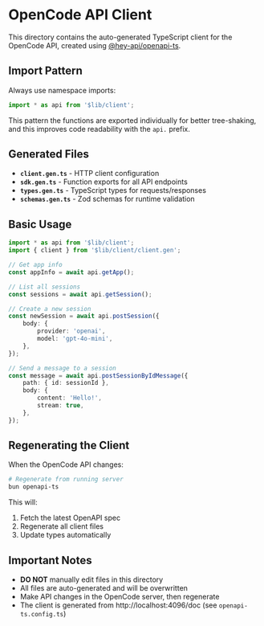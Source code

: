 # OpenCode API Client

This directory contains the auto-generated TypeScript client for the OpenCode API, created using [@hey-api/openapi-ts](https://heyapi.dev/).

## Import Pattern

Always use namespace imports:

```typescript
import * as api from '$lib/client';
```

This pattern the functions are exported individually for better tree-shaking, and this improves code readability with the `api.` prefix.

## Generated Files

- **`client.gen.ts`** - HTTP client configuration
- **`sdk.gen.ts`** - Function exports for all API endpoints
- **`types.gen.ts`** - TypeScript types for requests/responses
- **`schemas.gen.ts`** - Zod schemas for runtime validation

## Basic Usage

```typescript
import * as api from '$lib/client';
import { client } from '$lib/client/client.gen';

// Get app info
const appInfo = await api.getApp();

// List all sessions
const sessions = await api.getSession();

// Create a new session
const newSession = await api.postSession({
	body: {
		provider: 'openai',
		model: 'gpt-4o-mini',
	},
});

// Send a message to a session
const message = await api.postSessionByIdMessage({
	path: { id: sessionId },
	body: {
		content: 'Hello!',
		stream: true,
	},
});
```

## Regenerating the Client

When the OpenCode API changes:

```bash
# Regenerate from running server
bun openapi-ts
```

This will:

1. Fetch the latest OpenAPI spec
2. Regenerate all client files
3. Update types automatically

## Important Notes

- **DO NOT** manually edit files in this directory
- All files are auto-generated and will be overwritten
- Make API changes in the OpenCode server, then regenerate
- The client is generated from http://localhost:4096/doc (see `openapi-ts.config.ts`)
